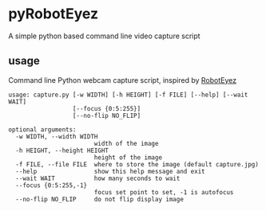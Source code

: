 # pyRobotEyez
A simple python based command line video capture script

## usage

Command line Python webcam capture script, inspired by [RobotEyez](https://batchloaf.wordpress.com/2011/11/27/ultra-simple-machine-vision-in-c-with-roboteyes/)

```
usage: capture.py [-w WIDTH] [-h HEIGHT] [-f FILE] [--help] [--wait WAIT]
                  [--focus {0:5:255}]
                  [--no-flip NO_FLIP]

optional arguments:
  -w WIDTH, --width WIDTH
                        width of the image
  -h HEIGHT, --height HEIGHT
                        height of the image
  -f FILE, --file FILE  where to store the image (default capture.jpg)
  --help                show this help message and exit
  --wait WAIT           how many seconds to wait
  --focus {0:5:255,-1}
                        focus set point to set, -1 is autofocus
  --no-flip NO_FLIP     do not flip display image
  ```
